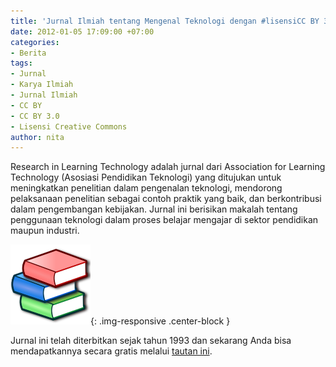 ```yaml
---
title: 'Jurnal Ilmiah tentang Mengenal Teknologi dengan #lisensiCC BY 3.0'
date: 2012-01-05 17:09:00 +07:00
categories:
- Berita
tags:
- Jurnal
- Karya Ilmiah
- Jurnal Ilmiah
- CC BY
- CC BY 3.0
- Lisensi Creative Commons
author: nita
---
```


Research in Learning Technology adalah jurnal dari Association for Learning Technology (Asosiasi Pendidikan Teknologi) yang ditujukan untuk meningkatkan penelitian dalam pengenalan teknologi, mendorong pelaksanaan penelitian sebagai contoh praktik yang baik, dan berkontribusi dalam pengembangan kebijakan. Jurnal ini berisikan makalah tentang penggunaan teknologi dalam proses belajar mengajar di sektor pendidikan maupun industri.

![Nuvola_apps_bookcase.svg-ee41d6.png](/uploads/Nuvola_apps_bookcase.svg-ee41d6.png){: .img-responsive .center-block }

Jurnal ini telah diterbitkan sejak tahun 1993 dan sekarang Anda bisa mendapatkannya secara gratis melalui [tautan ini](http://www.researchinlearningtechnology.net/index.php/rlt/issue/archive).